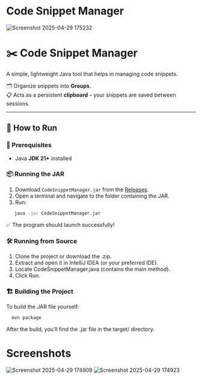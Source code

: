 # Code Snippet Manager
![Screenshot 2025-04-29 175232](https://github.com/user-attachments/assets/85727d7c-02ea-4211-b988-7b9fe14a84b6)


# ✂️ Code Snippet Manager

A simple, lightweight Java tool that helps in managing code snippets.

🗂️ Organize snippets into **Groups**.  
📋 Acts as a persistent **clipboard** – your snippets are saved between sessions.

---

## 🚀 How to Run

### 🧾 Prerequisites
- Java **JDK 21+** installed

### 📦 Running the JAR
1. Download `CodeSnippetManager.jar` from the [Releases](releases).
2. Open a terminal and navigate to the folder containing the JAR.
3. Run:

```bash
   java -jar CodeSnippetManager.jar
```
✅ The program should launch successfully!

### 🛠️ Running from Source
1. Clone the project or download the .zip.
2. Extract and open it in IntelliJ IDEA (or your preferred IDE).
3. Locate CodeSnippetManager.java (contains the main method).
4. Click Run.

### 🏗️ Building the Project
To build the JAR file yourself:

```bash
  mvn package
```
After the build, you’ll find the .jar file in the target/ directory.

# Screenshots 
![Screenshot 2025-04-29 174909](https://github.com/user-attachments/assets/204de06a-6740-45dc-ac9c-5c94ea17954b)
![Screenshot 2025-04-29 174923](https://github.com/user-attachments/assets/d639c8d9-0a70-4a77-8496-47bb376a233d)
